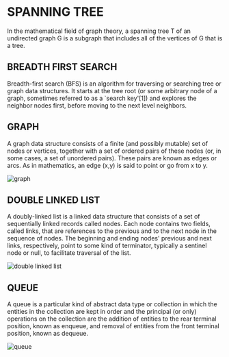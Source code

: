 SPANNING TREE
=============

In the mathematical field of graph theory, a spanning tree T of an undirected
graph G is a subgraph that includes all of the vertices of G that is a tree.

BREADTH FIRST SEARCH
--------------------

Breadth-first search (BFS) is an algorithm for traversing or searching tree 
or graph data structures. It starts at the tree root (or some arbitrary node 
of a graph, sometimes referred to as a `search key'[1]) and explores 
the neighbor nodes first, before moving to the next level neighbors. 

GRAPH
-----
A graph data structure consists of a finite (and possibly mutable) set of nodes
or vertices, together with a set of ordered pairs of these nodes
(or, in some cases, a set of unordered pairs). These pairs are known as edges or
arcs. As in mathematics, an edge (x,y) is said to point or go from x to y.

![graph](http://upload.wikimedia.org/wikipedia/commons/thumb/5/5b/6n-graf.svg/333px-6n-graf.svg.png)

DOUBLE LINKED LIST
------------------
A doubly-linked list is a linked data structure that consists of a set of 
sequentially linked records called nodes. Each node contains two fields,
called links, that are references to the previous and to the next node in the 
sequence of nodes. The beginning and ending nodes' previous and next links, 
respectively, point to some kind of terminator, typically a sentinel node or 
null, to facilitate traversal of the list.

![double linked list](http://upload.wikimedia.org/wikipedia/commons/thumb/5/5e/Doubly-linked-list.svg/610px-Doubly-linked-list.svg.png)

QUEUE
-----
A queue is a particular kind of abstract data type or collection in which the 
entities in the collection are kept in order and the principal (or only) 
operations on the collection are the addition of entities to the rear terminal 
position, known as enqueue, and removal of entities from the front terminal 
position, known as dequeue.

![queue](http://upload.wikimedia.org/wikipedia/commons/thumb/5/52/Data_Queue.svg/405px-Data_Queue.svg.png)